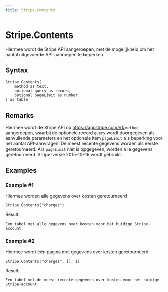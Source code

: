```yaml
---
title: Stripe.Contents
---
```


# Stripe.Contents


Hiermee wordt de Stripe API aangeroepen, met de mogelijkheid om het aantal uitgevoerde API-aanroepen te beperken.


## Syntax

```powerquery
Stripe.Contents(
    method as text,
    optional query as record,
    optional pageLimit as number
) as table
```


## Remarks

Hiermee wordt de Stripe API op https://api.stripe.com/v1/<code>method</code> aangeroepen, waarbij de optionele record <code>query</code> wordt doorgegeven als aanvullende parameters en het optionele item <code>pageLimit</code> als beperking voor het aantal API-aanvragen. De meest recente gegevens worden als eerste geretourneerd. Als <code>pageLimit</code> niet is opgegeven, worden alle gegevens geretourneerd. Stripe-versie 2015-10-16 wordt gebruikt.


## Examples

### Example #1 
Hiermee worden alle gegevens over kosten geretourneerd
```powerquery
Stripe.Contents("charges")
```

Result: 
```powerquery
Een tabel met alle gegevens over kosten voor het huidige Stripe-account
```


### Example #2 
Hiermee wordt één pagina met gegevens over kosten geretourneerd
```powerquery
Stripe.Contents("charges", [], 1)
```

Result: 
```powerquery
Een tabel met de meest recente gegevens over kosten voor het huidige Stripe-account
```



